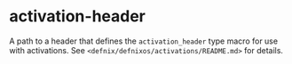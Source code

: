 activation-header
==================

A path to a header that defines the `activation_header` type macro for use
with activations. See `<defnix/defnixos/activations/README.md>` for details.
